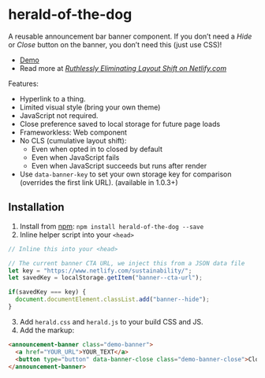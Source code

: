# herald-of-the-dog

A reusable announcement bar banner component. If you don’t need a _Hide_ or _Close_ button on the banner, you don’t need this (just use CSS)!

* [Demo](https://zachleat.github.io/herald-of-the-dog/demo.html)
* Read more at [_Ruthlessly Eliminating Layout Shift on Netlify.com_](https://www.zachleat.com/web/layout-shift/)

Features:

* Hyperlink to a thing.
* Limited visual style (bring your own theme)
* JavaScript not required.
* Close preference saved to local storage for future page loads
* Frameworkless: Web component
* No CLS (cumulative layout shift):
  * Even when opted in to closed by default 
  * Even when JavaScript fails
  * Even when JavaScript succeeds but runs after render
* Use `data-banner-key` to set your own storage key for comparison (overrides the first link URL). (available in 1.0.3+)

## Installation

1. Install from [npm](https://www.npmjs.com/package/herald-of-the-dog): `npm install herald-of-the-dog --save`
2. Inline helper script into your `<head>`

```js
// Inline this into your <head>

// The current banner CTA URL, we inject this from a JSON data file
let key = "https://www.netlify.com/sustainability/";
let savedKey = localStorage.getItem("banner--cta-url");

if(savedKey === key) {
  document.documentElement.classList.add("banner--hide");
}
```

3. Add `herald.css` and `herald.js` to your build CSS and JS.
4. Add the markup:

```html
<announcement-banner class="demo-banner">
  <a href="YOUR_URL">YOUR_TEXT</a>
  <button type="button" data-banner-close class="demo-banner-close">Close</button>
</announcement-banner>
```